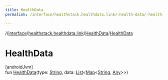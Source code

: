 ```yaml
---
title: HealthData
permalink: /interface/healthstack.healthdata.link/-health-data/-health-data.html

---
```

//[interface](../../../index.html)/[healthstack.healthdata.link](../index.html)/[HealthData](index.html)/[HealthData](-health-data.html)



# HealthData



[androidJvm]\
fun [HealthData](-health-data.html)(type: [String](https://kotlinlang.org/api/latest/jvm/stdlib/kotlin/-string/index.html), data: [List](https://kotlinlang.org/api/latest/jvm/stdlib/kotlin.collections/-list/index.html)&lt;[Map](https://kotlinlang.org/api/latest/jvm/stdlib/kotlin.collections/-map/index.html)&lt;[String](https://kotlinlang.org/api/latest/jvm/stdlib/kotlin/-string/index.html), [Any](https://kotlinlang.org/api/latest/jvm/stdlib/kotlin/-any/index.html)&gt;&gt;)




